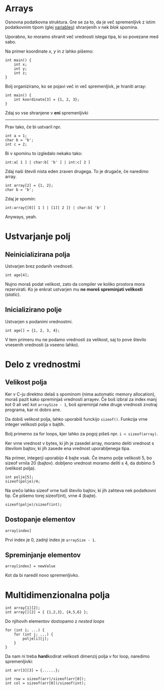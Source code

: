 # Arrays

Osnovna podatkovna struktura. Gre se za to, da je več spremenljivk z istim podatkovnim tipom (glej [variables](docs/variables.md)) shranjenih v nek _blok_ spomina.

Uporabno, ko moramo shranit več vrednosti istega tipa, ki so povezane med sabo.

Na primer koordinate $x$, $y$ in $z$ lahko pišemo:

    int main() {
        int x;
        int y;
        int z;
    }

Bolj organizirano, ko se pojavi več in več spremenljivk, je hraniti array:

    int main() {
        int koordinate[3] = {1, 2, 3};
    }

Zdaj so vse shranjene v **eni** spremenljivki

---

Prav tako, če bi ustvaril npr.

    int a = 1;
    char b = 'b';
    int c = 2;

Bi v spominu to izgledalo nekako tako:

    int:a[ 1 ] | char:b[ 'b' ] | int:c[ 2 ]

Zdaj naši števili nista eden zraven drugega. To je drugače, če naredimo array.

    int array[2] = {1, 2};
    char b = 'b';

Zdaj je spomin:

    int:array{[0][ 1 ] | [1][ 2 ]} | char:b[ 'b' ]

Anyways, yeah.

# Ustvarjanje polj

## Neinicializirana polja

Ustvarjen brez podanih vrednosti.

    int age[4];

Nujno moraš podat velikost, zato da compiler ve koliko prostora mora rezervirati. Ko je enkrat ustvarjen mu **ne moreš spreminjati velikosti** (_static_).

## Inicializirano polje

Ustvarjen s podanimi vrednostmi.

    int age[] = {1, 2, 3, 4};

V tem primeru mu ne podamo vrednosti za velikost, saj to pove število vnesenih
vrednosti (a vseeno lahko).

# Delo z vrednostmi

## Velikost polja

Ker v C-ju direktno delaš s spominom (nima automatic memory allocation), moraš
pazit kako spreminjaš vrednosti arrayev. Če boš izbral za index manj kot 0 ali
več kot `arraySize - 1`, boš spreminjal neke druge vrednosti znotraj programa,
kar ni dobro ane.

Da dobiš velikost polja, lahko uporabiš funckijo `sizeof()`. Funkcija vrne
integer velikosti polja v bajtih.

Bolj primerno za
for loops, kjer lahko za pogoj pišeš npr. `i < sizeof(array)`.

Ker vrne vrednost v bytes, ki jih je zasedel array, moramo deliti vrednost s
številom bajtov, ki jih zasede ena vrednost uporabljenega tipa.

Na primer, integerji uporabijo 4 bajte vsak. Če imamo polje velikosti 5, bo
sizeof vrnila 20 (bajtov). 
dobljeno vrednost moramo deliti s 4, da dobimo 5 (velikost polja).

    int polje[5];
    sizeof(polje)/4;

Na srečo lahko sizeof vrne tudi število bajtov, ki jih zahteva nek podatkovni
tip. Če pišemo torej sizeof(int), vrne 4 (bajte).

    sizeof(polje)/sizeof(int);

## Dostopanje elementov

    array[index]

Prvi index je 0, zadnji index je `arraySize - 1`.

## Spreminjanje elementov

    array[index] = newValue

Kot da bi naredil novo spremenljivko.

# Multidimenzionalna polja

    int array[1][2];
    int array[][2] = { {1,2,3}, {4,5,6} };

Do njihovih elementov dostopamo z _nested loops_

```
for (int i; ...) {
    for (int j; ...) {
        polje[i][j];
    }
}
```

Da nam ni treba **hard**kodirat velikosti dimenzij polja v for loop, naredimo
spremenljivki:

```
int arr[3][3] = {......};

int row = sizeof(arr)/sizeof(arr[0]);
int col = sizeof(arr[0])/sizeof(int);

```
